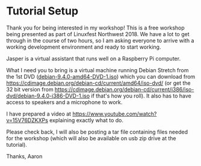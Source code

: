 # Tutorial Setup

Thank you for being interested in my workshop! This is a free workshop being presented as part of Linuxfest Northwest 2018. We have a lot to get through in the course of two hours, so I am asking everyone to arrive with a working development environment and ready to start working.

Jasper is a virtual assistant that runs well on a Raspberry Pi computer.

What I need you to bring is a virtual machine running Debian Stretch from the 1st DVD (<a href="https://cdimage.debian.org/debian-cd/current/amd64/iso-dvd/debian-9.4.0-amd64-DVD-1.iso">debian-9.4.0-amd64-DVD-1.iso</a>) which you can download from https://cdimage.debian.org/debian-cd/current/amd64/iso-dvd/ (or get the 32 bit version from https://cdimage.debian.org/debian-cd/current/i386/iso-dvd/debian-9.4.0-i386-DVD-1.iso if that's how you roll). It also has to have access to speakers and a microphone to work.

I have prepared a video at https://www.youtube.com/watch?v=15V76DZKXPs explaining exactly what to do.

Please check back, I will also be posting a tar file containing files needed for the workshop (which will also be available on usb zip drive at the tutorial).

Thanks,
Aaron
